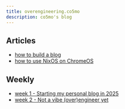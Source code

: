 ```yaml
---
title: overengineering.co5mo
description: co5mo's blog
---
```


## Articles
- [how to build a blog](./how-to-build-a-blog.html)
- [how to use NixOS on ChromeOS](./nixos-on-chromeos.html)

## Weekly
- [week 1 - Starting my personal blog in 2025](./week-1.html)
- [week 2 - Not a vibe (over)engineer yet](./week-2.html)
